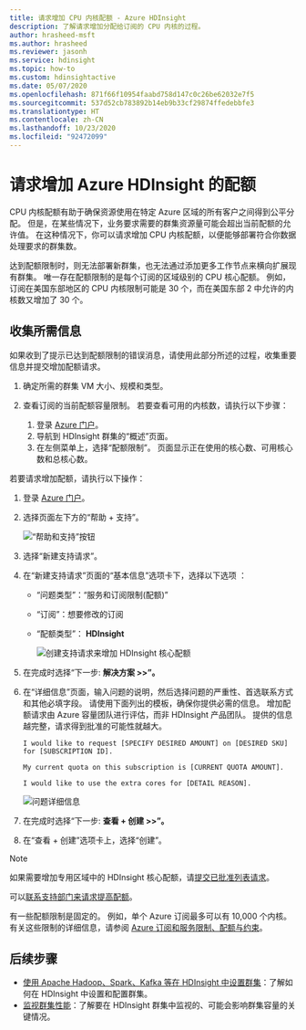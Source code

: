 ```yaml
---
title: 请求增加 CPU 内核配额 - Azure HDInsight
description: 了解请求增加分配给订阅的 CPU 内核的过程。
author: hrasheed-msft
ms.author: hrasheed
ms.reviewer: jasonh
ms.service: hdinsight
ms.topic: how-to
ms.custom: hdinsightactive
ms.date: 05/07/2020
ms.openlocfilehash: 871f66f10954faabd758d147c0c26be62032e7f5
ms.sourcegitcommit: 537d52cb783892b14eb9b33cf29874ffedebbfe3
ms.translationtype: HT
ms.contentlocale: zh-CN
ms.lasthandoff: 10/23/2020
ms.locfileid: "92472099"
---
```

# <a name="requesting-quota-increases-for-azure-hdinsight"></a>请求增加 Azure HDInsight 的配额

CPU 内核配额有助于确保资源使用在特定 Azure 区域的所有客户之间得到公平分配。 但是，在某些情况下，业务要求需要的群集资源量可能会超出当前配额的允许值。 在这种情况下，你可以请求增加 CPU 内核配额，以便能够部署符合你数据处理要求的群集数。

达到配额限制时，则无法部署新群集，也无法通过添加更多工作节点来横向扩展现有群集。 唯一存在配额限制的是每个订阅的区域级别的 CPU 核心配额。 例如，订阅在美国东部地区的 CPU 内核限制可能是 30 个，而在美国东部 2 中允许的内核数又增加了 30 个。

## <a name="gather-required-information"></a>收集所需信息

如果收到了提示已达到配额限制的错误消息，请使用此部分所述的过程，收集重要信息并提交增加配额请求。

1. 确定所需的群集 VM 大小、规模和类型。
1. 查看订阅的当前配额容量限制。 若要查看可用的内核数，请执行以下步骤：

    1. 登录 [Azure 门户](https://portal.azure.cn/)。
    1. 导航到 HDInsight 群集的“概述”页面。
    1. 在左侧菜单上，选择“配额限制”。 页面显示正在使用的核心数、可用核心数和总核心数。

若要请求增加配额，请执行以下操作：

1. 登录 [Azure 门户](https://portal.azure.cn/)。
1. 选择页面左下方的“帮助 + 支持”。

    ![“帮助和支持”按钮](./media/quota-increase-request/help-support-button.png)

1. 选择“新建支持请求”。
1. 在“新建支持请求”页面的“基本信息”选项卡下，选择以下选项 ：

   - “问题类型”：“服务和订阅限制(配额)”
   - “订阅”：想要修改的订阅
   - “配额类型”： **HDInsight**

     ![创建支持请求来增加 HDInsight 核心配额](./media/quota-increase-request/hdinsight-quota-support-request.png)

1. 在完成时选择“下一步: **解决方案 >>”。**
1. 在“详细信息”页面，输入问题的说明，然后选择问题的严重性、首选联系方式和其他必填字段。 请使用下面列出的模板，确保你提供必需的信息。 增加配额请求由 Azure 容量团队进行评估，而非 HDInsight 产品团队。 提供的信息越完整，请求得到批准的可能性就越大。

    ```
    I would like to request [SPECIFY DESIRED AMOUNT] on [DESIRED SKU] for [SUBSCRIPTION ID].
    
    My current quota on this subscription is [CURRENT QUOTA AMOUNT].
    
    I would like to use the extra cores for [DETAIL REASON].
    ```

    ![问题详细信息](./media/quota-increase-request/problem-details.png)

1. 在完成时选择“下一步: **查看 + 创建 >>”。**
1. 在“查看 + 创建”选项卡上，选择“创建”。 

> [!NOTE]  
> 如果需要增加专用区域中的 HDInsight 核心配额，请[提交已批准列表请求](https://aka.ms/canaryintwhitelist)。

可以[联系支持部门来请求提高配额](https://docs.microsoft.com/azure/azure-portal/supportability/resource-manager-core-quotas-request)。

有一些配额限制是固定的。 例如，单个 Azure 订阅最多可以有 10,000 个内核。 有关这些限制的详细信息，请参阅 [Azure 订阅和服务限制、配额与约束](https://docs.microsoft.com/azure/azure-resource-manager/management/azure-subscription-service-limits)。

## <a name="next-steps"></a>后续步骤

* [使用 Apache Hadoop、Spark、Kafka 等在 HDInsight 中设置群集](hdinsight-hadoop-provision-linux-clusters.md)：了解如何在 HDInsight 中设置和配置群集。
* [监视群集性能](hdinsight-key-scenarios-to-monitor.md)：了解要在 HDInsight 群集中监视的、可能会影响群集容量的关键情况。